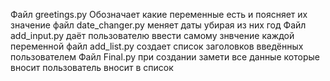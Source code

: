 Файл greetings.py  Обозначает какие переменные есть и поясняет их значение 
файл date_changer.py  меняет даты убирая из них год 
Файл add_input.py даёт пользователю ввести самому знвчение каждой переменной 
файл add_list.py создает список заголовков введённых пользователем 
Файл Final.py при создании замети все данные которые вносит пользователь вносит в список 
